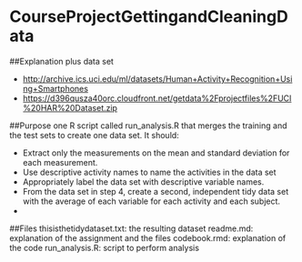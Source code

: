 # CourseProjectGettingandCleaningData

##Explanation plus data set
* http://archive.ics.uci.edu/ml/datasets/Human+Activity+Recognition+Using+Smartphones 
* https://d396qusza40orc.cloudfront.net/getdata%2Fprojectfiles%2FUCI%20HAR%20Dataset.zip 

##Purpose 
one R script called run_analysis.R that merges the training and the test sets to create one data set.
It should:
* Extract only the measurements on the mean and standard deviation for each measurement. 
* Use descriptive activity names to name the activities in the data set
* Appropriately label the data set with descriptive variable names. 
* From the data set in step 4, create a second, independent tidy data set with the average of each variable for each activity and each subject.
* 
##Files
thisisthetidydataset.txt: the resulting dataset
readme.md:  explanation of the assignment and the files
codebook.rmd: explanation of the code
run_analysis.R: script to perform analysis
